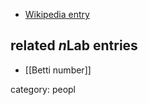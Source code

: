 
* [Wikipedia entry](https://en.wikipedia.org/wiki/Enrico_Betti)

## related $n$Lab entries

* [[Betti number]]

category: peopl